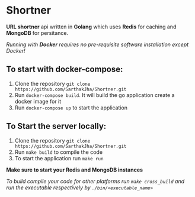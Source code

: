 # Shortner

**URL shortner** api written in **Golang** which uses **Redis** for caching and **MongoDB** for persitance.

_Running with **Docker** requires no pre-requisite software installation except Docker!_

## To start with docker-compose:

1. Clone the repository
   `git clone https://github.com/SarthakJha/Shortner.git`
2. Run `docker-compose build`. It will build the go application create a docker image for it
3. Run `docker-compose up` to start the application

## To Start the server locally:

1.  Clone the repository
    `git clone https://github.com/SarthakJha/Shortner.git`
2.  Run `make build` to compile the code
3.  To start the application run `make run`

**Make sure to start your Redis and MongoDB instances**

_To build compile your code for other platforms run `make cross_build` and run the executable respectively by `./bin/<executable_name>`_
